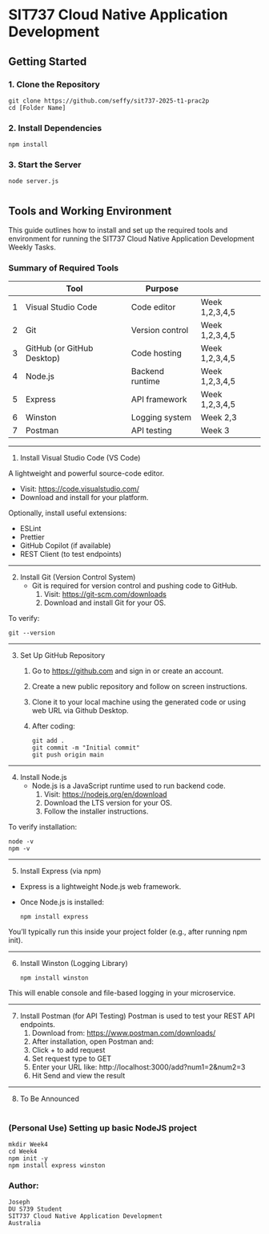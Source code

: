 # SIT737 Cloud Native Application Development 


## Getting Started

### 1. Clone the Repository

    git clone https://github.com/seffy/sit737-2025-t1-prac2p
    cd [Folder Name]


### 2. Install Dependencies

    npm install

### 3. Start the Server

    node server.js

#
#

## Tools and Working Environment
This guide outlines how to install and set up the required tools and environment for running the SIT737 Cloud Native Application Development Weekly Tasks.

### Summary of Required Tools

| | Tool			 | Purpose		|			|
|--|----------------------|----------------------|-----------------------|
| 1 | Visual Studio Code     | Code editor		| Week 1,2,3,4,5	|
| 2 | Git	                 | Version control	| Week 1,2,3,4,5	|
| 3 | GitHub (or GitHub Desktop)	         | Code hosting		| Week 1,2,3,4,5	|
| 4 | Node.js	         | Backend runtime	| Week 1,2,3,4,5	|
| 5 | Express	         | API framework	| Week 1,2,3,4,5	|
| 6 | Winston	         | Logging system	| Week 2,3		|
| 7 | Postman	         | API testing		| Week 3 		|

---

1. Install Visual Studio Code (VS Code)

A lightweight and powerful source-code editor.
- Visit: https://code.visualstudio.com/
- Download and install for your platform.

Optionally, install useful extensions:
- ESLint
- Prettier
- GitHub Copilot (if available)
- REST Client (to test endpoints)

---

2. Install Git (Version Control System)
   - Git is required for version control and pushing code to GitHub.
     1. Visit: https://git-scm.com/downloads
     2. Download and install Git for your OS.

To verify:

    git --version

---

3. Set Up GitHub Repository
   1. Go to https://github.com and sign in or create an account.
   2. Create a new public repository and follow on screen instructions.
   3. Clone it to your local machine using the generated code or using web URL via Github Desktop.
   4. After coding:

          git add .
          git commit -m "Initial commit"
          git push origin main


---



4. Install Node.js
   - Node.js is a JavaScript runtime used to run backend code.
     1. Visit: https://nodejs.org/en/download
     2. Download the LTS version for your OS.
     3. Follow the installer instructions.

To verify installation:

    node -v
    npm -v

---

5. Install Express (via npm)

- Express is a lightweight Node.js web framework.
- Once Node.js is installed:

      npm install express

You’ll typically run this inside your project folder (e.g., after running npm init).

---

6. Install Winston (Logging Library)

       npm install winston

This will enable console and file-based logging in your microservice.

---

7. Install Postman (for API Testing)
   Postman is used to test your REST API endpoints.
   	1. Download from: https://www.postman.com/downloads/
   	2. After installation, open Postman and:
   	3. Click + to add request
   	4. Set request type to GET
   	5. Enter your URL like: http://localhost:3000/add?num1=2&num2=3
   	6. Hit Send and view the result

---

8. To Be Announced



#
#
#
### (Personal Use) Setting up basic NodeJS project
    mkdir Week4
    cd Week4
    npm init -y
    npm install express winston



 ### Author: 
 	Joseph
 	DU S739 Student
 	SIT737 Cloud Native Application Development 
 	Australia
